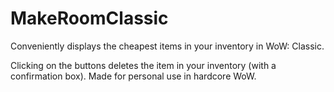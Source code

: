 # MakeRoomClassic

Conveniently displays the cheapest items in your inventory in WoW: Classic.

Clicking on the buttons deletes the item in your inventory (with a confirmation box). Made for personal use in hardcore WoW.
